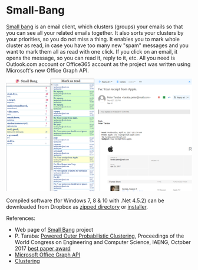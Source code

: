 # Small-Bang
[Small bang](http://www.frisky.world/p/small-bang.html) is an email client, which clusters (groups) your emails so that you can see all your related emails together. It also sorts your clusters by your priorities, so you do not miss a thing. It enables you to mark whole cluster as read, in case you have too many new "spam" messages and you want to mark them all as read with one click. If you click on an email, it opens the message, so you can read it, reply to it, etc. All you need is Outlook.com account or Office365 account as the project was written using Microsoft's new Office Graph API.

![small bang](/pic_small_bang_new_latest.png)

Compiled software (for Windows 7, 8 & 10 with .Net 4.5.2) can be downloaded from Dropbox as [zipped directory](https://www.dropbox.com/s/cgpmfooaaso8wni/SmallBang.zip?dl=0) or [installer](https://www.dropbox.com/s/18o0x2nms6czzhi/Small%20Bang.msi?dl=0).

References:
  * Web page of [Small Bang](http://www.frisky.world/p/small-bang.html) project
  * P. Taraba: [Powered Outer Probabilistic Clustering](http://www.iaeng.org/publication/WCECS2017/WCECS2017_pp394-398.pdf), Proceedings of the World Congress on Engineering and Computer Science, IAENG, October 2017 [best paper award](http://www.iaeng.org/WCECS2017/awards.html)
  * [Microsoft Office Graph API](http://graph.microsoft.io)
  * [Clustering](https://en.wikipedia.org/wiki/Cluster_analysis)
